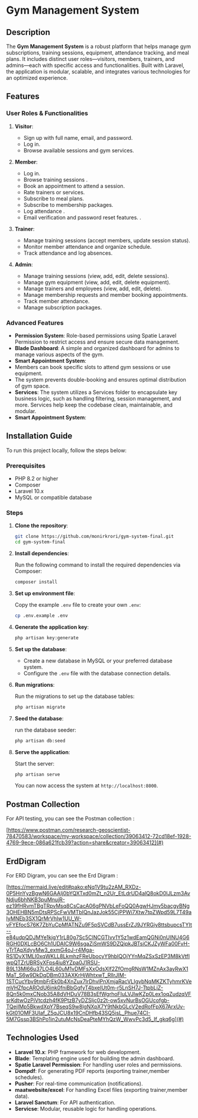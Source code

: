 # Gym Management System

## Description

The **Gym Management System** is a robust platform that helps manage gym subscriptions, training sessions, equipment, attendance tracking, and meal plans. It includes distinct user roles—visitors, members, trainers, and admins—each with specific access and functionalities. Built with Laravel, the application is modular, scalable, and integrates various technologies for an optimized experience.

## Features

### User Roles & Functionalities

1. **Visitor**:
   - Sign up with full name, email, and password.
   - Log in.
   - Browse available sessions and gym services.

2. **Member**:
   - Log in.
   - Browse training sessions .
   - Book an appointment to attend a session.
   - Rate trainers or services.
   - Subscribe to meal plans.
   - Subscribe to membership packages.
   - Log attendance .
   - Email verification and password reset features. .

3. **Trainer**:
   - Manage training sessions (accept members, update session status).
   - Monitor member attendance and organize schedule.
   - Track attendance and log absences.

4. **Admin**:
   - Manage training sessions (view, add, edit, delete sessions).
   - Manage gym equipment (view, add, edit, delete equipment).
   - Manage trainers and employees (view, add, edit, delete).
   - Manage membership requests and member booking appointments.
   - Track member attendance.
   - Manage subscription packages.

### Advanced Features

   - **Permission System**: Role-based permissions using Spatie Laravel Permission to   restrict access and ensure secure data management.
   - **Blade Dashboard**: A simple and organized dashboard for admins to manage   various     aspects of the gym. 
   - **Smart Appointment System**:
   - Members can book specific slots to attend gym sessions or use equipment.
   - The system prevents double-booking and ensures optimal distribution of gym space. 
   - **Services**:
     The system utilizes a Services folder to encapsulate key business logic, such as handling filtering, session management, and more. Services help keep the codebase clean, maintainable, and modular. 
   - **Smart Appointment System**: 



## Installation Guide

To run this project locally, follow the steps below:

### Prerequisites
- PHP 8.2 or higher
- Composer
- Laravel 10.x
- MySQL or compatible database

### Steps

1. **Clone the repository**:

   ```bash
   git clone https://github.com/monirkrori/gym-system-final.git
   cd gym-system-final
   ```

2. **Install dependencies**:

   Run the following command to install the required dependencies via Composer:

   ```bash
   composer install
   ```

3. **Set up environment file**:

   Copy the example `.env` file to create your own `.env`:

   ```bash
   cp .env.example .env
   ```

4. **Generate the application key**:

   ```bash
   php artisan key:generate
   ```

5. **Set up the database**:

   - Create a new database in MySQL or your preferred database system.
   - Configure the `.env` file with the database connection details.

6. **Run migrations**:

   Run the migrations to set up the database tables:

   ```bash
   php artisan migrate
   ```

7. **Seed the database**:

    run the database seeder:

   ```bash
   php artisan db:seed
   ```

8. **Serve the application**:

   Start the  server:

   ```bash
   php artisan serve
   ```

   You can now access the system at `http://localhost:8000`.

## Postman Collection

For API testing, you can see the Postman collection :

[https://www.postman.com/research-geoscientist-78470583/workspace/my-workspace/collection/39063412-72cd18ef-1928-4769-9ece-086a621fcb39?action=share&creator=39063412](#)

## ErdDigram 

For ERD Digram, you can see the Erd Digram :

[https://mermaid.live/edit#pako:eNq1V9tu2zAM_RXDz-0P5HnYyzBgwN6GAAIj0bYQXTxd0mZt_n2Ur_EtLdrUD4alQ8okD0lJLzm3AvNdju6bhNKB3puMnujR-ez19fHRvmTBgTRpvMsq8CsCacA06gPNVbLeFoQQ0AgwHJmy5bacgyBNg3OHEHBN5mDtsRPScFwVMTbIQnJazJok55CjPPWi7Xtw7tpZWpd59L7T49aIyMNEb3SX1QrMrVhIw1UU_W-vFYEfocS76K7ZbYuCpMfATNZu9F5pSVCdB7ussErZJ9JYRGiy8ttsbupcsTYIt--e84udpQDJMYe1kjgY1rL80g7Sc5ClNCGTIvv1Y5z1wdEamQGNi0nUINU4G6RGH0DXLcBO6Ch1UDAIC9W6sgaZiSmWS9DZQipkJBTsiCKJZyWFa00FvH-yTrTApXdyyMw3_exmG4oJ-r4Mga-RS1DyX1MLI0xqWKLL8LkmhzFReUbocyY9hbIQOjYYnMqZSxSzEP3M8kVtfIwpQTZrUBRSyXFps4iu8YZpa0J1RSU-B9L13Ml66u37LO4L60uM1vDMFsXxOdsXlf2ZfOmgRNsW1MZnAx3ayRwX1MaT_S6w9DkDqDBm033AXKrHjWhtxwT_RllrJIM-1STCucYbv9tmbFrEk0b4XnZux7lrDhvlPnXmjaRacVLIgvbNqMKZKTyhmrKVemVHZfpcAROdU6ink0fniBbGgfyT4bxeIUt0m-r5LnSH7J-TtpbLjZ-8Qn5k0mxCNob35A8dVHDuV78B3sEfWgrhoFIuLVJlwKZp0Lex1oqZudzqVFsrKdtwOzPiVtcdzh4fK9PtzB7yDZSljc0z2t-ow5xvNurBsOGUcofgb-TQejIMp5BkwdXpY7BseqS9w8lgNXpX7Y9tNkbGLcV2edRofFpX67ArxUv-kGt01OMF3UIaf_Z5qJCU8x19CnDHfb43SQ5isL_Phue74CI-5M7Gssp3BShPo1in2utuMcNsDeaPteMYhQzW_WwvPc3d5_If_gkq6g](#)

## Technologies Used

- **Laravel 10.x**: PHP framework for web development.
- **Blade**: Templating engine used for building the admin dashboard.
- **Spatie Laravel Permission**: For handling user roles and permissions.
- **Dompdf**: For generating PDF reports (exporting trainer,member schedules).
- **Pusher**: For real-time communication (notifications).
- **maatwebsite/excel**: For handling Excel files (exporting trainer,member data).
- **Laravel Sanctum**: For API authentication.
- **Servicse**: Modular, reusable logic for handling operations.

